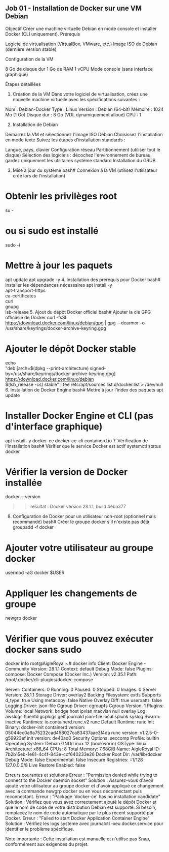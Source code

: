 ## Job 01 - Installation de Docker sur une VM Debian
Objectif
Créer une machine virtuelle Debian en mode console et installer Docker (CLI uniquement).
Prérequis

Logiciel de virtualisation (VirtualBox, VMware, etc.)
Image ISO de Debian (dernière version stable)

Configuration de la VM

8 Go de disque dur
1 Go de RAM
1 vCPU
Mode console (sans interface graphique)

Étapes détaillées
1. Création de la VM
Dans votre logiciel de virtualisation, créez une nouvelle machine virtuelle avec les spécifications suivantes :

Nom : Debian-Docker
Type : Linux
Version : Debian (64-bit)
Mémoire : 1024 Mo (1 Go)
Disque dur : 8 Go (VDI, dynamiquement alloué)
CPU : 1

2. Installation de Debian

Démarrez la VM et sélectionnez l'image ISO Debian
Choisissez l'installation en mode texte
Suivez les étapes d'installation standards :

Langue, pays, clavier
Configuration réseau
Partitionnement (utiliser tout le disque)
Sélection des logiciels : décochez l'environnement de bureau, gardez uniquement les utilitaires système standard
Installation du GRUB



3. Mise à jour du système
bash# Connexion à la VM (utilisez l'utilisateur créé lors de l'installation)
# Obtenir les privilèges root
su -
# ou si sudo est installé
sudo -i

# Mettre à jour les paquets
apt update
apt upgrade -y
4. Installation des prérequis pour Docker
bash# Installer les dépendances nécessaires
apt install -y \
    apt-transport-https \
    ca-certificates \
    curl \
    gnupg \
    lsb-release
5. Ajout du dépôt Docker officiel
bash# Ajouter la clé GPG officielle de Docker
curl -fsSL https://download.docker.com/linux/debian/gpg | gpg --dearmor -o /usr/share/keyrings/docker-archive-keyring.gpg

# Ajouter le dépôt Docker stable
echo \
  "deb [arch=$(dpkg --print-architecture) signed-by=/usr/share/keyrings/docker-archive-keyring.gpg] https://download.docker.com/linux/debian \
  $(lsb_release -cs) stable" | tee /etc/apt/sources.list.d/docker.list > /dev/null
6. Installation de Docker Engine
bash# Mettre à jour l'index des paquets
apt update

# Installer Docker Engine et CLI (pas d'interface graphique)
apt install -y docker-ce docker-ce-cli containerd.io
7. Vérification de l'installation
bash# Vérifier que le service Docker est actif
systemctl status docker

# Vérifier la version de Docker installée
docker --version
>> resultat : Docker version 28.1.1, build 4eba377

8. Configuration de Docker pour un utilisateur non-root (optionnel mais recommandé)
bash# Créer le groupe docker s'il n'existe pas déjà
groupadd -f docker

# Ajouter votre utilisateur au groupe docker
usermod -aG docker $USER

# Appliquer les changements de groupe
newgrp docker

# Vérifier que vous pouvez exécuter docker sans sudo
docker info
root@AigleRoyal:~# docker info
Client: Docker Engine - Community
 Version:    28.1.1
 Context:    default
 Debug Mode: false
 Plugins:
  compose: Docker Compose (Docker Inc.)
    Version:  v2.35.1
    Path:     /root/.docker/cli-plugins/docker-compose

Server:
 Containers: 0
  Running: 0
  Paused: 0
  Stopped: 0
 Images: 0
 Server Version: 28.1.1
 Storage Driver: overlay2
  Backing Filesystem: extfs
  Supports d_type: true
  Using metacopy: false
  Native Overlay Diff: true
  userxattr: false
 Logging Driver: json-file
 Cgroup Driver: cgroupfs
 Cgroup Version: 1
 Plugins:
  Volume: local
  Network: bridge host ipvlan macvlan null overlay
  Log: awslogs fluentd gcplogs gelf journald json-file local splunk syslog
 Swarm: inactive
 Runtimes: io.containerd.runc.v2 runc
 Default Runtime: runc
 Init Binary: docker-init
 containerd version: 05044ec0a9a75232cad458027ca83437aae3f4da
 runc version: v1.2.5-0-g59923ef
 init version: de40ad0
 Security Options:
  seccomp
   Profile: builtin
 Operating System: Debian GNU/Linux 12 (bookworm)
 OSType: linux
 Architecture: x86_64
 CPUs: 8
 Total Memory: 7.68GiB
 Name: AigleRoyal
 ID: 7b2b15eb-1e81-4c4f-843e-ccf640233e26
 Docker Root Dir: /var/lib/docker
 Debug Mode: false
 Experimental: false
 Insecure Registries:
  ::1/128
  127.0.0.0/8
 Live Restore Enabled: false

Erreurs courantes et solutions
Erreur : "Permission denied while trying to connect to the Docker daemon socket"
Solution : Assurez-vous d'avoir ajouté votre utilisateur au groupe docker et d'avoir appliqué ce changement avec la commande newgrp docker ou en vous déconnectant puis reconnectant.
Erreur : "Package 'docker-ce' has no installation candidate"
Solution : Vérifiez que vous avez correctement ajouté le dépôt Docker et que le nom de code de votre distribution Debian est supporté. Si besoin, remplacez le nom de code automatique par le plus récent supporté par Docker.
Erreur : "Failed to start Docker Application Container Engine"
Solution : Vérifiez les logs système avec journalctl -xeu docker.service pour identifier le problème spécifique.

Note importante : Cette installation est manuelle et n'utilise pas Snap, conformément aux exigences du projet.